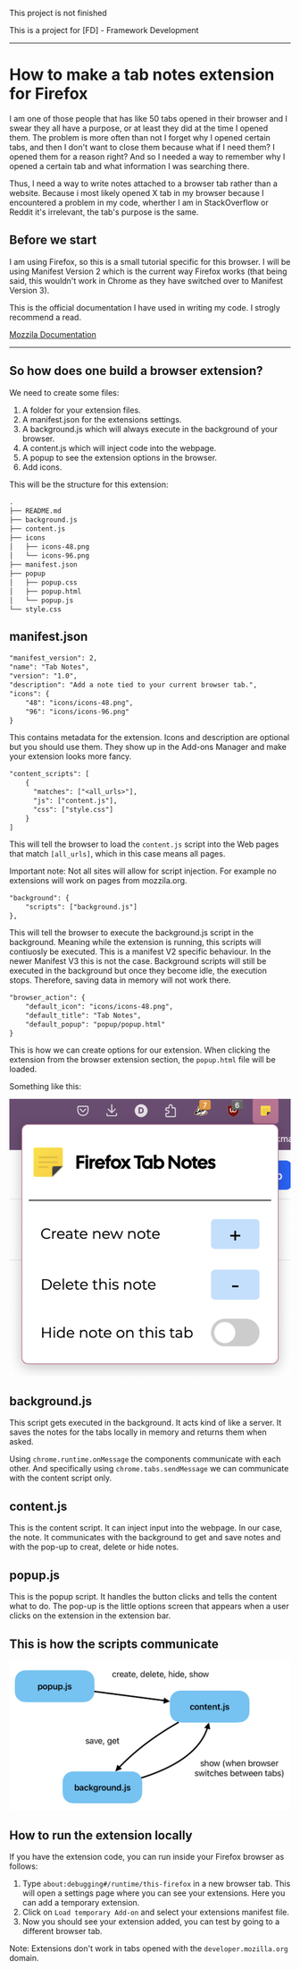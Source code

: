 This project is not finished

This is a project for \[FD] - Framework Development

---

# How to make a tab notes extension for Firefox

I am one of those people that has like 50 tabs opened in their browser and I swear they all have a purpose, or at least they did at the time I opened them. The problem is more often than not I forget why I opened certain tabs, and then I don't want to close them because what if I need them? I opened them for a reason right? And so I needed a way to remember why I opened a certain tab and what information I was searching there.

Thus, I need a way to write notes attached to a browser tab rather than a website. Because i most likely opened X tab in my browser because I encountered a problem in my code, wherther I am in StackOverflow or Reddit it's irrelevant, the tab's purpose is the same.

## Before we start

I am using Firefox, so this is a small tutorial specific for this browser. I will be using Manifest Version 2 which is the current way Firefox works (that being said, this wouldn't work in Chrome as they have switched over to Manifest Version 3).

This is the official documentation I have used in writing my code. I strogly recommend a read.

[Mozzila Documentation](https://developer.mozilla.org/en-US/docs/Mozilla/Add-ons/WebExtensions/Your_first_WebExtension)

---

## So how does one build a browser extension?

We need to create some files:
1. A folder for your extension files.
2. A manifest.json for the extensions settings.
3. A background.js which will always execute in the background of your browser.
4. A content.js which will inject code into the webpage.
5. A popup to see the extension options in the browser.
6. Add icons.

This will be the structure for this extension:

```
.
├── README.md
├── background.js
├── content.js
├── icons
│   ├── icons-48.png
│   └── icons-96.png
├── manifest.json
├── popup
│   ├── popup.css
│   ├── popup.html
│   └── popup.js
└── style.css
```

## manifest.json

```
"manifest_version": 2,
"name": "Tab Notes",
"version": "1.0",
"description": "Add a note tied to your current browser tab.",
"icons": {
    "48": "icons/icons-48.png",
    "96": "icons/icons-96.png"
}
```
This contains metadata for the extension. Icons and description are optional but you should use them. They show up in the Add-ons Manager and make your extension looks more fancy.

```
"content_scripts": [
    {
      "matches": ["<all_urls>"],
      "js": ["content.js"],
      "css": ["style.css"]
    }
]
```
This will tell the browser to load the ```content.js``` script into the Web pages that match ```[all_urls]```, which in this case means all pages.

Important note: Not all sites will allow for script injection. For example no extensions will work on pages from mozzila.org.


```
"background": { 
    "scripts": ["background.js"]
},
```
This will tell the browser to execute the background.js script in the background. Meaning while the extension is running, this scripts will contiuosly be executed. This is a manifest V2 specific behaviour. In the newer Manifest V3 this is not the case. Background scripts will still be executed in the background but once they become idle, the execution stops. Therefore, saving data in memory will not work there.

```
"browser_action": {
    "default_icon": "icons/icons-48.png",
    "default_title": "Tab Notes",
    "default_popup": "popup/popup.html"
}
```
This is how we can create options for our extension. When clicking the extension from the browser extension section, the ```popup.html``` file will be loaded.

Something like this:

![Popup example](/readme-images/popup.png)

## background.js

This script gets executed in the background. It acts kind of like a server. It saves the notes for the tabs locally in memory and returns them when asked.

Using ```chrome.runtime.onMessage``` the components communicate with each other.
And specifically using ```chrome.tabs.sendMessage``` we can communicate with the content script only.

## content.js

This is the content script. It can inject input into the webpage. In our case, the note.
It communicates with the background to get and save notes and with the pop-up to creat, delete or hide notes.

## popup.js

This is the popup script. It handles the button clicks and tells the content what to do.
The pop-up is the little options screen that appears when a user clicks on the extension in the extension bar.

## This is how the scripts communicate

![Diagram with scripts communication](/readme-images/diagram.png)

## How to run the extension locally
If you have the extension code, you can run inside your Firefox browser as follows:

1. Type ```about:debugging#/runtime/this-firefox``` in a new browser tab. 
This will open a settings page where you can see your extensions. Here you can add a temporary extension.
2. Click on ```Load temporary Add-on``` and select your extensions manifest file.
3. Now you should see your extension added, you can test by going to a different browser tab.

Note: Extensions don't work in tabs opened with the ```developer.mozilla.org``` domain.